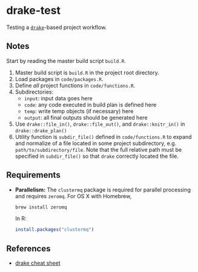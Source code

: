 # drake-test

Testing a [`drake`](https://github.com/ropensci/drake)-based project workflow.

## Notes

Start by reading the master build script `build.R`.

1. Master build script is `build.R` in the project root directory.
2. Load packages in `code/packages.R`.
3. Define *all* project functions in `code/functions.R`.
4. Subdirectories:
    - `input`: input data goes here
    - `code`: any code executed in build plan is defined here
    - `temp`: write temp objects (if necessary) here
    - `output`: all final outputs should be generated here
5. Use `drake::file_in()`, `drake::file_out()`, and `drake::knitr_in()` in `drake::drake_plan()` 
6. Utility function is `subdir_file()` defined in `code/functions.R` to expand and normalize of a file located in some project subdirectory, e.g. `path/to/subdirectory/file`.  Note that the full relative path must be specified in `subdir_file()` so that `drake` correctly located the file.

## Requirements

- **Parallelism:** The `clustermq` package is required for parallel processing and requires `zeromq`.  For OS X with Homebrew, 
    
    ```bash
    brew install zeromq
    ```
    
    In R:
    
    ```r
    install.packages("clustermq")
    ``` 

## References

- [drake cheat sheet](https://github.com/krlmlr/drake-sib-zurich/blob/master/cheat-sheet.pdf)